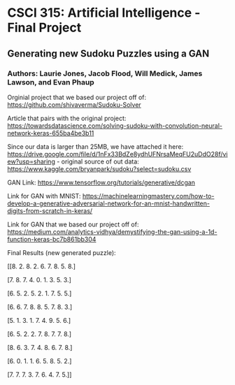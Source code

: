 # CSCI 315: Artificial Intelligence - Final Project
## Generating new Sudoku Puzzles using a GAN

### Authors: Laurie Jones, Jacob Flood, Will Medick, James Lawson, and Evan Phaup

Orginial project that we based our project off of: https://github.com/shivaverma/Sudoku-Solver

Article that pairs with the original project: https://towardsdatascience.com/solving-sudoku-with-convolution-neural-network-keras-655ba4be3b11

Since our data is larger than 25MB, we have attached it here: https://drive.google.com/file/d/1nFx33BdZe8ydhUFNrsaMeqFU2uDdO28f/view?usp=sharing - original source of out data: https://www.kaggle.com/bryanpark/sudoku?select=sudoku.csv

GAN Link: https://www.tensorflow.org/tutorials/generative/dcgan

Link for GAN with MNIST: https://machinelearningmastery.com/how-to-develop-a-generative-adversarial-network-for-an-mnist-handwritten-digits-from-scratch-in-keras/

Link for GAN that we based our project off of: https://medium.com/analytics-vidhya/demystifying-the-gan-using-a-1d-function-keras-bc7b861bb304

Final Results (new generated puzzle):

[[8. 2. 8. 2. 6. 7. 8. 5. 8.]
             
[7. 8. 7. 4. 0. 1. 3. 5. 3.]             

[6. 5. 2. 5. 2. 1. 7. 5. 5.]
             
[6. 6. 7. 8. 8. 5. 7. 8. 3.]
             
[5. 1. 3. 1. 7. 4. 9. 5. 6.]
             
[6. 5. 2. 2. 7. 8. 7. 7. 8.]
             
[8. 6. 3. 7. 4. 8. 6. 7. 8.]
             
[6. 0. 1. 1. 6. 5. 8. 5. 2.]
             
[7. 7. 7. 3. 7. 6. 4. 7. 5.]]
